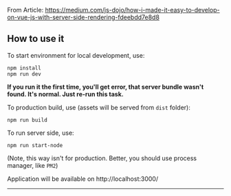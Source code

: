 
From Article: https://medium.com/js-dojo/how-i-made-it-easy-to-develop-on-vue-js-with-server-side-rendering-fdeebdd7e8d8


## How to use it

To start environment for local development, use:
```
npm install
npm run dev
```
**If you run it the first time, you'll get error, that server bundle wasn't found. 
It's normal. Just re-run this task.**

To production build, use (assets will be served from `dist` folder):
```
npm run build
```

To run server side, use:
```
npm run start-node
```
(Note, this way isn't for production. 
Better, you should use process manager, like `PM2`)

Application will be available on http://localhost:3000/ 

___
